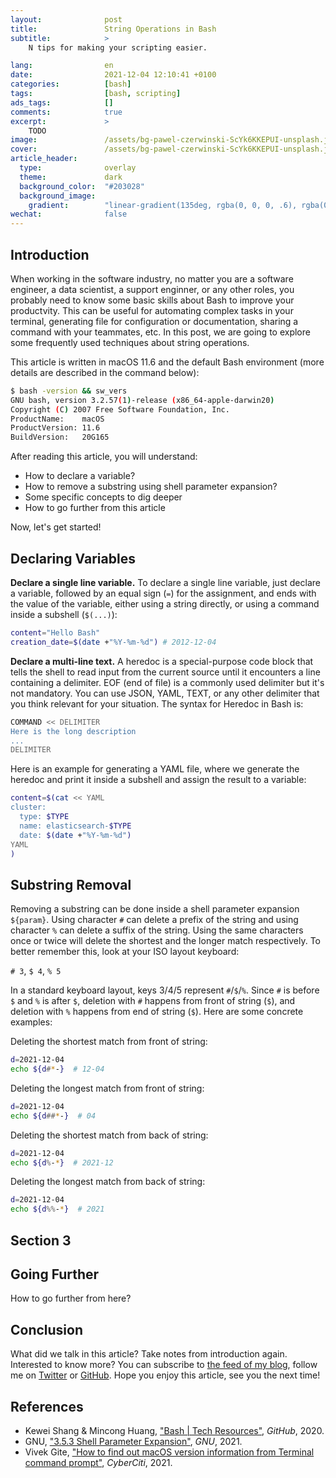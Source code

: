 ```yaml
---
layout:              post
title:               String Operations in Bash
subtitle:            >
    N tips for making your scripting easier.

lang:                en
date:                2021-12-04 12:10:41 +0100
categories:          [bash]
tags:                [bash, scripting]
ads_tags:            []
comments:            true
excerpt:             >
    TODO
image:               /assets/bg-pawel-czerwinski-ScYk6KKEPUI-unsplash.jpg
cover:               /assets/bg-pawel-czerwinski-ScYk6KKEPUI-unsplash.jpg
article_header:
  type:              overlay
  theme:             dark
  background_color:  "#203028"
  background_image:
    gradient:        "linear-gradient(135deg, rgba(0, 0, 0, .6), rgba(0, 0, 0, .4))"
wechat:              false
---
```


## Introduction

When working in the software industry, no matter you are a software engineer, a
data scientist, a support enginner, or any other roles, you probably need to
know some basic skills about Bash to
improve your productvity. This can be useful for automating complex tasks in
your terminal, generating file for configuration or documentation, sharing a
command with your teammates, etc. In this post, we are going to explore some
frequently used techniques about string operations.

This article is written in macOS 11.6 and the default Bash environment (more
details are described in the command below):

```sh
$ bash -version && sw_vers
GNU bash, version 3.2.57(1)-release (x86_64-apple-darwin20)
Copyright (C) 2007 Free Software Foundation, Inc.
ProductName:	macOS
ProductVersion:	11.6
BuildVersion:	20G165
```

After reading this article, you will understand:

* How to declare a variable?
* How to remove a substring using shell parameter expansion?
* Some specific concepts to dig deeper
* How to go further from this article

Now, let's get started!

## Declaring Variables

**Declare a single line variable.** To declare a single line variable, just
declare a variable, followed by an equal sign (`=`) for the assignment, and ends
with the value of the variable, either using a string directly, or using a
command inside a subshell (`$(...)`):

```sh
content="Hello Bash"
creation_date=$(date +"%Y-%m-%d") # 2012-12-04
```

**Declare a multi-line text.** A heredoc is a special-purpose code block that
tells the shell to read input from the current source until it encounters a line
containing a delimiter. EOF (end of file) is a commonly used delimiter but it's
not mandatory. You can use JSON, YAML, TEXT, or any other delimiter that you
think relevant for your situation. The syntax for Heredoc in Bash is:

```sh
COMMAND << DELIMITER
Here is the long description
...
DELIMITER
```

Here is an example for generating a YAML file, where we generate the heredoc and
print it inside a subshell
and assign the result to a variable:

```sh
content=$(cat << YAML
cluster:
  type: $TYPE
  name: elasticsearch-$TYPE
  date: $(date +"%Y-%m-%d")
YAML
)
```

## Substring Removal

Removing a substring can be done inside a shell parameter expansion `${param}`.
Using character `#` can delete a prefix of the string and using character `%`
can delete a suffix of the string. Using the same characters once or twice will
delete the shortest and the longer match respectively. To better remember this,
look at your ISO layout keyboard:

`# 3`, `$ 4`, `% 5`

In a standard keyboard layout, keys 3/4/5 represent `#`/`$`/`%`. Since `#` is
before `$` and `%` is after `$`, deletion with `#` happens from front of string
(`$`), and deletion with `%` happens from end of string (`$`). Here are some
concrete examples:

Deleting the shortest match from front of string:

```sh
d=2021-12-04
echo ${d#*-}  # 12-04
```

Deleting the longest match from front of string:

```sh
d=2021-12-04
echo ${d##*-}  # 04
```

Deleting the shortest match from back of string:

```sh
d=2021-12-04
echo ${d%-*}  # 2021-12
```

Deleting the longest match from back of string:

```sh
d=2021-12-04
echo ${d%%-*}  # 2021
```

## Section 3

## Going Further

How to go further from here?

## Conclusion

What did we talk in this article? Take notes from introduction again.
Interested to know more? You can subscribe to [the feed of my blog](/feed.xml), follow me
on [Twitter](https://twitter.com/mincong_h) or
[GitHub](https://github.com/mincong-h/). Hope you enjoy this article, see you the next time!

## References

- Kewei Shang & Mincong Huang, ["Bash \| Tech Resources"](https://github.com/keweishang/tech-resources/blob/master/tool/bash.md), _GitHub_, 2020.
- GNU, ["3.5.3 Shell Parameter
  Expansion"](https://www.gnu.org/software/bash/manual/html_node/Shell-Parameter-Expansion.html),
_GNU_, 2021.
- Vivek Gite, ["How to find out macOS version information from Terminal command
  prompt"](https://www.cyberciti.biz/faq/mac-osx-find-tell-operating-system-version-from-bash-prompt/), _CyberCiti_, 2021.
